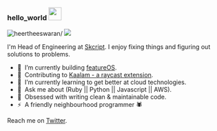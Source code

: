 ### hello_world <img src="https://raw.githubusercontent.com/iampavangandhi/iampavangandhi/master/gifs/Hi.gif" width="30px">

<p align="left">
  <img src=https://komarev.com/ghpvc/?username=heertheeswaran alt=heertheeswaran/>
  <a href="https://twitter.com/intent/follow?screen_name=heerthees&tw_p=followbutton">
    <img src="https://img.shields.io/twitter/follow/heerthees?label=%40Heerthees&style=social">
  </a>
</p>

I'm Head of Engineering at [Skcript](https://skcript.com). I enjoy fixing things and figuring out solutions to problems.

-  🔭&nbsp; I’m currently building [featureOS](https://featureos.app).
-  🦋&nbsp; Contributing to [Kaalam - a raycast extension](https://www.raycast.com/heerthees/kaalam).
-  🌱&nbsp; I’m currently learning to get better at cloud technologies.
-  💬&nbsp; Ask me about (Ruby || Python || Javascript || AWS).
-  💯&nbsp; Obsessed with writing clean & maintainable code.
-  ⚡️&nbsp; A friendly neighbourhood programmer 🕷️
  
Reach me on [Twitter](https://twitter.com/heerthees).
